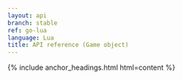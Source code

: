 ```yaml
---
layout: api
branch: stable
ref: go-lua
language: Lua
title: API reference (Game object)
---
```

{% include anchor_headings.html html=content %}